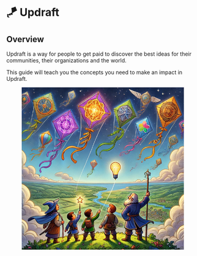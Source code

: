 # 🪁 Updraft

## Overview

Updraft is a way for people to get paid to discover the best ideas for their communities, their organizations and the world.

This guide will teach you the concepts you need to make an impact in Updraft.

<figure><img src=".gitbook/assets/updraft-kites-640.png" alt="" width="480"><figcaption></figcaption></figure>
